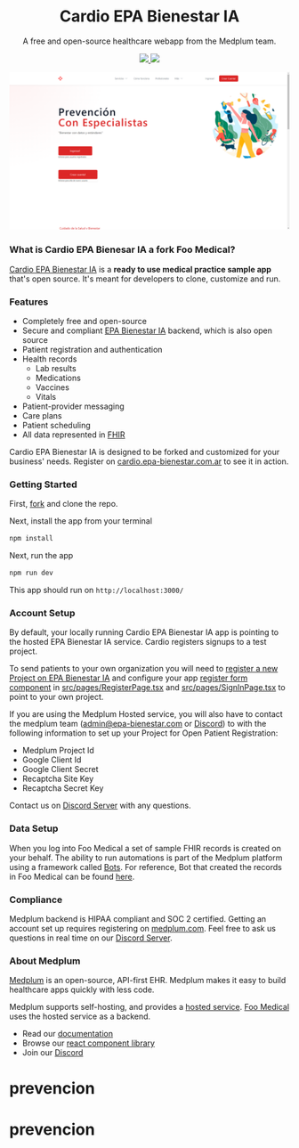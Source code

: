 <h1 align="center">Cardio EPA Bienestar IA</h1>
<p align="center">A free and open-source healthcare webapp from the Medplum team.</p>
<p align="center">
  <a href="https://github.com/medplum/foomedical/actions">
    <img src="https://github.com/medplum/foomedical/actions/workflows/build.yml/badge.svg" />
  </a>
  <a href="https://github.com/medplum/foomedical/blob/main/LICENSE.txt">
    <img src="https://img.shields.io/badge/license-Apache-blue.svg" />
  </a>
</p>

![Cardio EPA Bienestar IA Screenshot](screenshot.png)

### What is Cardio EPA Bienesar IA a fork Foo Medical?

[Cardio EPA Bienestar IA](https://cardio.epa-bienestar.com.ar/) is a **ready to use medical practice sample app** that's open source. It's meant for developers to clone, customize and run.

### Features

- Completely free and open-source
- Secure and compliant [EPA Bienestar IA](https://app.epa-bienestar.com.ar) backend, which is also open source
- Patient registration and authentication
- Health records
  - Lab results
  - Medications
  - Vaccines
  - Vitals
- Patient-provider messaging
- Care plans
- Patient scheduling
- All data represented in [FHIR](https://hl7.org/FHIR/)

Cardio EPA Bienestar IA is designed to be forked and customized for your business' needs. Register on [cardio.epa-bienestar.com.ar](https://cardio.epa-bienestar.com.ar/) to see it in action.

### Getting Started

First, [fork](https://github.com/drdalessandro/cardio/fork) and clone the repo.

Next, install the app from your terminal

```bash
npm install
```

Next, run the app

```bash
npm run dev
```

This app should run on `http://localhost:3000/`

### Account Setup

By default, your locally running Cardio EPA Bienestar IA app is pointing to the hosted EPA Bienestar IA service. Cardio registers signups to a test project.

To send patients to your own organization you will need to [register a new Project on EPA Bienestar IA](https://docs.medplum.com/tutorials/app/register) and configure your app [register form component](https://docs.medplum.com/storybook/index.html?path=/docs/medplum-registerform--basic) in [src/pages/RegisterPage.tsx](https://github.com/medplum/foomedical/blob/main/src/pages/RegisterPage.tsx#L23-L29) and [src/pages/SignInPage.tsx](https://github.com/medplum/foomedical/blob/221dda547b977205cf185131f592fb937535148a/src/pages/SignInPage.tsx#L22-L26) to point to your own project.

If you are using the Medplum Hosted service, you will also have to contact the medplum team ([admin@epa-bienestar.com](mailto:admin@epa-bienestar.com) or [Discord](https://discord.gg/UBAWwvrVeN])) to with the following information to set up your Project for Open Patient Registration:

- Medplum Project Id
- Google Client Id
- Google Client Secret
- Recaptcha Site Key
- Recaptcha Secret Key

Contact us on [Discord Server](https://discord.gg/UBAWwvrVeN) with any questions.

### Data Setup

When you log into Foo Medical a set of sample FHIR records is created on your behalf. The ability to run automations is part of the Medplum platform using a framework called [Bots](https://docs.medplum.com/app/bots). For reference, Bot that created the records in Foo Medical can be found [here](https://github.com/medplum/medplum-demo-bots/blob/main/src/examples/sample-account-setup.ts).

### Compliance

Medplum backend is HIPAA compliant and SOC 2 certified. Getting an account set up requires registering on [medplum.com](https://www.medplum.com/). Feel free to ask us questions in real time on our [Discord Server](https://discord.gg/UBAWwvrVeN).

### About Medplum

[Medplum](https://www.medplum.com/) is an open-source, API-first EHR. Medplum makes it easy to build healthcare apps quickly with less code.

Medplum supports self-hosting, and provides a [hosted service](https://app.medplum.com/). [Foo Medical](https://foomedical.com/) uses the hosted service as a backend.

- Read our [documentation](https://docs.medplum.com/)
- Browse our [react component library](https://docs.medplum.com/storybook/index.html?)
- Join our [Discord](https://discord.gg/UBAWwvrVeN)
# prevencion
# prevencion
